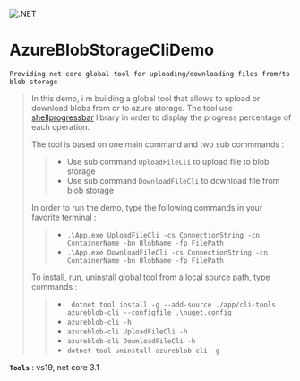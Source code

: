 ![.NET](https://github.com/aimenux/AzureBlobStorageCliDemo/workflows/.NET/badge.svg)
# AzureBlobStorageCliDemo
```
Providing net core global tool for uploading/downloading files from/to blob storage
```

> In this demo, i m building a global tool that allows to upload or download blobs from or to azure storage. 
The tool use [shellprogressbar](https://github.com/Mpdreamz/shellprogressbar) library in order to display the progress percentage of each operation.
>
> The tool is based on one main command and two sub commmands :
>> - Use sub command `UploadFileCli` to upload file to blob storage
>> - Use sub command `DownloadFileCli` to download file from blob storage
>
> In order to run the demo, type the following commands in your favorite terminal : 
>> - `.\App.exe UploadFileCli -cs ConnectionString -cn ContainerName -bn BlobName -fp FilePath`
>> - `.\App.exe DownloadFileCli -cs ConnectionString -cn ContainerName -bn BlobName -fp FilePath`
>
> To install, run, uninstall global tool from a local source path, type commands :
>> - ` dotnet tool install -g --add-source ./app/cli-tools azureblob-cli --configfile .\nuget.config`
>> - `azureblob-cli -h`
>> - `azureblob-cli UploadFileCli -h`
>> - `azureblob-cli DownloadFileCli -h`
>> - `dotnet tool uninstall azureblob-cli -g`

**`Tools`** : vs19, net core 3.1